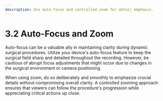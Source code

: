 ```yaml
---
description: Use auto-focus and controlled zoom for detail emphasis.
---
```


# 3.2 Auto-Focus and Zoom

Auto-focus can be a valuable ally in maintaining clarity during dynamic surgical procedures. Utilize your device's auto-focus feature to keep the surgical field sharp and detailed throughout the recording. However, be cautious of abrupt focus adjustments that might occur due to changes in the surgical environment or camera positioning.

When using zoom, do so deliberately and smoothly to emphasize crucial details without compromising overall clarity. A controlled zooming approach ensures that viewers can follow the procedure's progression while appreciating critical actions up close.

